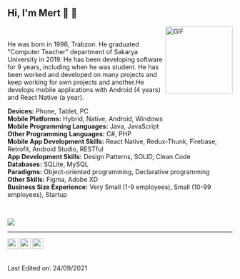 <h2>Hi, I'm Mert 🤘 👋</h2>

<img align="right" height="150rem" alt="GIF" src="http://mertkaradeniz.com/files/giphy2.gif" />

<br>

He was born in 1996, Trabzon. He graduated "Computer Teacher" department of Sakarya University
in 2019. He has been developing software for 9 years, including when he was student. He has been
<a href="https://bionluk.com/blackseapp" style="text-decoration: none">worked</a> and developed on many projects and keep working for own projects and <a href="https://github.com/blackseapps?tab=repositories" style="text-decoration: none">another</a>.He
develops mobile applications with Android (4 years) and React Native (a year).

<b>Devices:</b> Phone, Tablet, PC </br>
<b>Mobile Platforms:</b> Hybrid, Native, Android, Windows  </br>
<b>Mobile Programming Languages:</b> Java, JavaScript  </br>
<b>Other Programming Languages:</b> C#, PHP  </br>
<b>Mobile App Development Skills:</b> React Native, Redux-Thunk, Firebase, Retrofit, Android Studio, RESTful  </br>
<b>App Development Skills:</b> Design Patterns, SOLID, Clean Code </br>
<b>Databases:</b> SQLite, MySQL  </br>
<b>Paradigms:</b> Object-oriented programming, Declarative programming </br>
<b>Other Skills:</b> Figma, Adobe XD </br>
<b>Business Size Experience:</b> Very Small (1-9 employees), Small (10-99 employees), Startup </br>

<br>

 ![](https://komarev.com/ghpvc/?username=blackseapps&style=flat-square)


-----

<tbody>
  <tr align="center">
    <td
      style="font-family: Arial, sans-serif; font-size: 19px"
      valign="top"
      class="">
      <a
        href="https://www.linkedin.com/in/mertkaradeniz/"
        style="text-decoration: none"
        ><img
          src="http://mertkaradeniz.com/email/images/linkedin-3-lDv.png"
          width="24"
          height="24"
          alt="Linkedin"
          style="
            border: 0;
            line-height: 100%;
            outline: 0;
            -ms-interpolation-mode: bicubic;
            color: #ffffff;
          "
      /></a>
     <span></span>
     <a
        href="https://www.udemy.com/user/mert-karadeniz-4/"
        style="text-decoration: none"
        ><img
          src="http://mertkaradeniz.com/email/images/Udemy-MU4.png"
          width="24"
          height="24"
          alt="Udemy"
          style="
            border: 0;
            line-height: 100%;
            outline: 0;
            -ms-interpolation-mode: bicubic;
            color: #ffffff;
          " /></a
      ><span>&nbsp;</span
      ><a href="https://bionluk.com/blackseapp" style="text-decoration: none"
        ><img
          src="http://mertkaradeniz.com/email/images/unnamed-Ir7.png"
          width="24"
          height="24"
          alt="Bionluk"
          style="
            border: 0;
            line-height: 100%;
            outline: 0;
            -ms-interpolation-mode: bicubic;
            color: #ffffff;
          "
      /></a>
    </td>
  </tr>
</tbody>

</br>
</br>

Last Edited on: 24/09/2021
